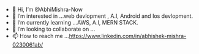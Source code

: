 - 👋 Hi, I’m @AbhiMishra-Now
- 👀 I’m interested in ...web devlopment , A.I, Android and Ios devlopment.
- 🌱 I’m currently learning ...AWS, A.I, MERN STACK.
- 💞️ I’m looking to collaborate on ...
- 📫 How to reach me ...https://www.linkedin.com/in/abhishek-mishra-0230061ab/

<!---
AbhiMishra-Now/AbhiMishra-Now is a Computer science engineer currently working on my✨ own project ✨ repository because its `README.md` (this file) appears on your GitHub profile.
You can click the Preview link to take a look at your changes.
--->
